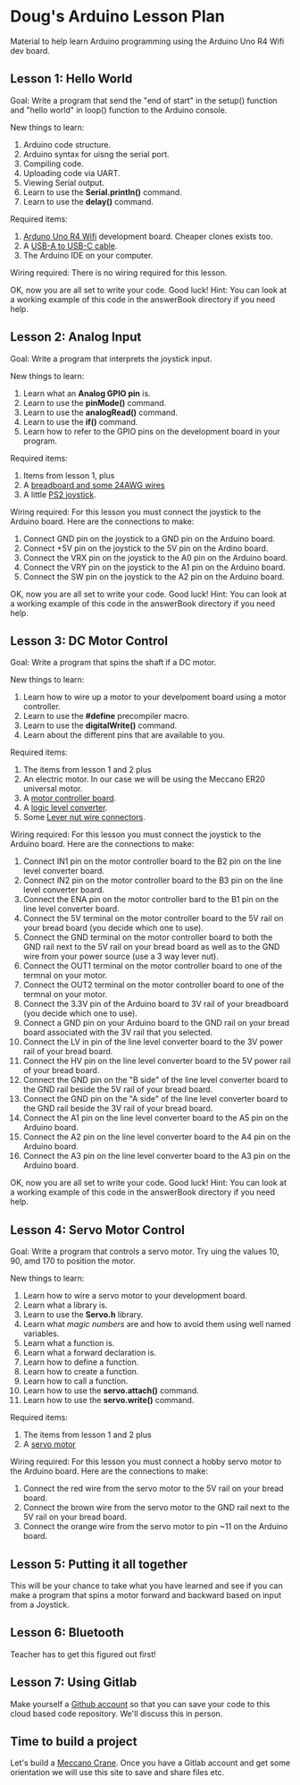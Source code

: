 # Doug's Arduino Lesson Plan
Material to help learn Arduino programming using the Arduino Uno R4 Wifi dev board. 

## Lesson 1: Hello World
Goal: 
Write a program that send the "end of start" in the setup() function and "hello world" in loop() function to the Arduino console. 

New things to learn: 
1. Arduino code structure.
2. Arduino syntax for uisng the serial port.
4. Compiling code.
5. Uploading code via UART.
6. Viewing Serial output.
7. Learn to use the **Serial.println()** command. 
9. Learn to use the **delay()** command. 

Required items: 
1. [Arduno Uno R4 Wifi](https://www.amazon.ca/Arduino-ABX00087-Official-Board-Italy/dp/B0C8V88Z9D/ref=sr_1_5?crid=25PE4DK5C38OD&dib=eyJ2IjoiMSJ9.2C2r60sxjDv1lKq7jkut_pSbIryvHsYkyf0J7IWNHNnRGCLcc2S4OeShbkkdgIz64YwuVZNIvTaut2G_rKaewZbHFYwF2VbEvhvFyr4OXtV9PLSq9MenofSxI9POgnxxBIExQaeblsTEvPg4OT19uA6PYe-CV5RfooweX0ESMpWZrD3eAfJIC9zZ9XzOymIV1kK6YJyw13aN2yNNGw_epRKhMSAROgsRCPhQ6cral57MeXIURSUEvbd8taEpRqMwEovgCIz5F4lFo4v2P8258hTCmVmbJEx2crV7H2rUlqL43wnp3vjkFgmx-fya-PgspmCfHlUWtEwBI6WLq_W6jS9tUN7RwK09uE-7646wYBRAflSpuEXUNrYhowbeMpswa2CjwVAf42-oCaVud8Svqwnoh_nR-PcGUV5iPKH69QZfZPMoBG7XEMHSyFNPEs4x.FbSCzKeln0W7Zh_mlwpCwvopZ517UPK0MPHxmwlx2QU&dib_tag=se&keywords=Arduino+UNO+R4+wifi&qid=1739421207&sprefix=arduino+uno+r4+wifi%2Caps%2C124&sr=8-5) development board. Cheaper clones exists too.
2. A [USB-A to USB-C cable](https://www.amazon.ca/dp/B07DC5PPFV?ref=ppx_yo2ov_dt_b_fed_asin_title&th=1). 
3. The Arduino IDE on your computer.

Wiring required:
There is no wiring required for this lesson.

OK, now you are all set to write your code. Good luck! Hint: You can look at a working example of this code in the answerBook directory if you need help. 

## Lesson 2: Analog Input
Goal: 
Write a program that interprets the joystick input.

New things to learn: 
1. Learn what an **Analog GPIO pin** is.
2. Learn to use the **pinMode()** command.
3. Learn to use the **analogRead()** command.
4. Learn to use the **if()** command.
5. Learn how to refer to the GPIO pins on the development board in your program.

Required items: 
1. Items  from lesson 1, plus
2. A [breadboard and some 24AWG wires](https://www.amazon.ca/Breadboards-Include-Solderless-Jumper-Tweezer/dp/B0BMFXPSVG/ref=sr_1_1_sspa?crid=2ZQ3F5LIOJUHK&dib=eyJ2IjoiMSJ9.1ijnFBfQCFFj2mXhrzrvG4C0_ilj_cGur_qb6AYxPYIYboV72KZnPjl0qEtnzHGbZCBec-AxHOmntukMX6IFXOhOuCrZ6I1oHsojScPtcuF-La4qqqaWKMkemFXWFMhyMnFBk-1mB6-oYbc46RlI625DMlXjmV8yFlsMkxy2Vx_DClSKii0lTYq2PtpO4RAIGswv0gKYodHkHQz8TKEPlDeAQFxJ_i4CcrTZ3Jwe2NN-5aEp0jzg8zEnsO89jxEa5pBKub_3z9wHAI3GSGk1q5XFnObRG1ecGJ3YTlxNqbE.sY_nlNVywq5ArWQKWY7ts-U45I-cBs26XYe6diIOYBQ&dib_tag=se&keywords=breadboard&qid=1739423112&sprefix=breadboard%2Caps%2C112&sr=8-1-spons&sp_csd=d2lkZ2V0TmFtZT1zcF9hdGY&th=1) 
3. A little [PS2 joystick](https://www.amazon.ca/dp/B089VXPHDH?ref=ppx_yo2ov_dt_b_fed_asin_title).

Wiring required:
For this lesson you must connect the joystick to the Arduino board. Here are the connections to make:

1. Connect GND pin on the joystick to a GND pin on the Arduino board.
2. Connect +5V pin on the joystick to the 5V pin on the Ardino board.
3. Connect the VRX pin on the joystick to the A0 pin on the Arduino board.
4. Connect the VRY pin on the joystick to the A1 pin on the Arduino board. 
5. Connect the SW pin on the joystick to the A2 pin on the Arduino board. 

OK, now you are all set to write your code. Good luck! Hint: You can look at a working example of this code in the answerBook directory if you need help. 

## Lesson 3: DC Motor Control
Goal: 
Write a program that spins the shaft if a DC motor.

New things to learn: 
1. Learn how to wire up a motor to your develpoment board using a motor controller.
2. Learn to use the **#define** precompiler macro.
3. Learn to use the **digitalWrite()** command.
4. Learn about the different pins that are available to you. 

Required items: 
1. The items from lesson 1 and 2 plus
2. An electric motor. In our case we will be using the Meccano ER20 universal motor.
3. A [motor controller board](https://www.amazon.ca/hz/mobile/mission?p=NxaXGg4uaBAdUdbX2Ljs300fa2coZlhjr3dNuuM5PCdiR0lDZ3t90FeAFzGH2JxPPMFTkses0GJLsMWubWuqkzRPjA0FwpmP6GJyK6POBSueaKvad25T82iYaHXfiQs2ZIYcnh%2BDPZ0ayiOWRrkdF0Y%2B8HyVha2edsa9T8qbmhtwv1p3cvp1WUQDjh899QcxUxliRyi1Wh0YaB%2FwqzdyqfkUOaxXdiGQsqUwThcphtrwi9n%2FinmWDyu7B%2FoOPYlplk%2FUEbCZ1ZkkNyUnoBtoXjbzqNfvVVO30XrJhSataTkXqubi5s%2Fn7TVOoL0YXfFyFLCUr%2F4iF0Xyn5z7eSnrV33WE8Hko4bUp%2BruZmBP3fepvi96OW%2F%2FldB00vooYBYWGYMmGxFn5pXBBYFEivd6DYTJrCPppWMvBlcYwShYLsxbWfIEQ5520A%3D%3D&ref_=nb_sb_ss_di_ci_mcx_mi_ci-mcx-ksf-of-nv1_0&crid=35R3PKF89TKK2).
4. A [logic level converter](https://www.amazon.ca/dp/B07LG646VS?ref_=ppx_hzsearch_conn_dt_b_fed_asin_title_8).
5. Some [Lever nut wire connectors](https://www.amazon.ca/Compact-Splicing-Connector-Assortment-221-2401/dp/B0BXQRVNHL/ref=sr_1_3_sspa?crid=2HY7JRA2TARDH&dib=eyJ2IjoiMSJ9.wNnWW0kKuQegTHCL7k_22gBOEuUrfk8M4S6myRwcThXojkmWagmGioBwikISHTg1PD_DeDJ5gvk1_nIAYoq4HGiEgzLlXIFk-n2yi8SSceBmHJIBiiTvKc_UhbG2VFx3jcPB3AIHlGtFeUwzxRnkYoq01PlpEBUi2X8VEs9FNgze172hEXBjBijL3H-md2a7dTf4EETwhHwj4psiLmYccZgri9k7sm4xmgGqS721vtIS-xAxWD_UJNhJMsAVkB6AkD6yexDwV9UOwr5OPPvoDX34Xx59MmznXMfxyEJCVgo.SN2RZ4ECV-xk9qOugLByuFbgJpnTTPvHizxpOxxXsVs&dib_tag=se&keywords=wire%2Bconnector&qid=1739630460&sprefix=wire%2Bconnector%2Caps%2C118&sr=8-3-spons&sp_csd=d2lkZ2V0TmFtZT1zcF9hdGY&th=1).

Wiring required:
For this lesson you must connect the joystick to the Arduino board. Here are the connections to make:

1. Connect IN1 pin on the motor controller board to the B2 pin on the line level converter board.
2. Connect IN2 pin on the motor controller board to the B3 pin on the line level converter board.
3. Connect the ENA pin on the motor controller bard to the B1 pin on the line level converter board.
4. Connect the 5V terminal on the motor controller board to the 5V rail on your bread board (you decide which one to use).
5. Connect the GND terminal on the motor controller board to both the GND rail next to the 5V rail on your bread board as well as to the GND wire from your power source (use a 3 way lever nut).
6. Connect the OUT1 terminal on the motor controller board to one of the termnal on your motor.
7. Connect the OUT2 terminal on the motor controller board to one of the termnal on your motor.
8. Connect the 3.3V pin of the Arduino board to 3V rail of your breadboard (you decide which one to use).
9. Connect a GND pin on your Arduino board to the GND rail on your bread board associated with the 3V rail that you selected. 
10. Connect the LV in pin of the line level converter board to the 3V power rail of your bread board.
11. Connect the HV pin on the line level converter board to the 5V power rail of your bread board.  
12. Connect the GND pin on the "B side" of the line level converter board to the GND rail beside the 5V rail of your bread board. 
13. Connect the GND pin on the "A side" of the line level converter board to the GND rail beside the 3V rail of your bread board.
14. Connect the A1 pin on the line level converter board to the A5 pin on the Arduino board. 
15. Connect the A2 pin on the line level converter board to the A4 pin on the Arduino board. 
16. Connect the A3 pin on the line level converter board to the A3 pin on the Arduino board. 

OK, now you are all set to write your code. Good luck! Hint: You can look at a working example of this code in the answerBook directory if you need help.  

## Lesson 4: Servo Motor Control
Goal: 
Write a program that controls a servo motor. Try uing the values 10, 90, amd 170 to position the motor. 

New things to learn: 
1. Learn how to wire a servo motor to your development board.
2. Learn what a library is.
3. Learn  to use the **Servo.h** library.
4. Learn what *magic numbers* are and how to avoid them using well named variables.
5. Learn what a function is.
6. Learn what a forward declaration is.
7. Learn how to define a function.
8. Learn how to create a function.
9. Learn how to call a function.
10. Learn how to use the **servo.attach()** command.
11. Learn how to use the **servo.write()** command.
    
Required items: 
1. The items from lesson 1 and 2 plus
2. A [servo motor](https://www.amazon.ca/Miuzei-Geared-Helicopter-Arduino-Project/dp/B0BWJ4RKGV/ref=sr_1_3_sspa?crid=2UIMV3196NQB5&dib=eyJ2IjoiMSJ9.JbnywnHviXX_tZOO55IEriZcGtSkhHlYcL1RRF3qYN7PWeU7TgaaRFjFKCLcz_jpo3Vt5vJpChc9pLv7VlzMIDmTOAbLINqShuC2NnRKd92BcQZfdAMlf5jAI7ktFT7oXQp0xo3TD2JQbe5s_HXxLbmiLI_S8XWkHUgLjHW-AOvBLoXmaYXNSFk1SP8ZuUYVhxebiDO0hrSspYVqSBnNS6Eu5I-qi5usAVOrRnJeHIMgb-DJb-OhQW7NRJXolJ-L4jqQrTHephzo-5MPH0us-cXpoNWMBHIA92Ly4a9ab2s.VsiPqcu3ZMRkXlkHeRyx7WXuOMa7uB5-KkTbYGY3bjQ&dib_tag=se&keywords=servo+motor&qid=1739423741&sprefix=servo+motor%2Caps%2C132&sr=8-3-spons&sp_csd=d2lkZ2V0TmFtZT1zcF9hdGY&psc=1)

Wiring required:
For this lesson you must connect a hobby servo motor to the Arduino board. Here are the connections to make:

1. Connect the red wire from the servo motor to the 5V rail on your bread board.
2. Connect the brown wire from the servo motor to the GND rail next to the 5V rail on your bread board.
3. Connect the orange wire from the servo motor to pin ~11 on the Arduino board.  

## Lesson 5: Putting it all together
This will be your chance to take what you have learned and see if you can make a program that spins a motor forward and backward based on input from a Joystick.

## Lesson 6: Bluetooth
Teacher has to get this figured out first!

## Lesson 7: Using Gitlab
Make yourself a [Github account](https://github.com) so that you can save your code to this cloud based code repository. We'll discuss this in person.   

## Time to build a project
Let's build a [Meccano Crane](https://github.com/theAgingApprentice/MeccanoCrane). Once you have a Gitlab account and get some orientation we will use this site to save and share files etc. 

